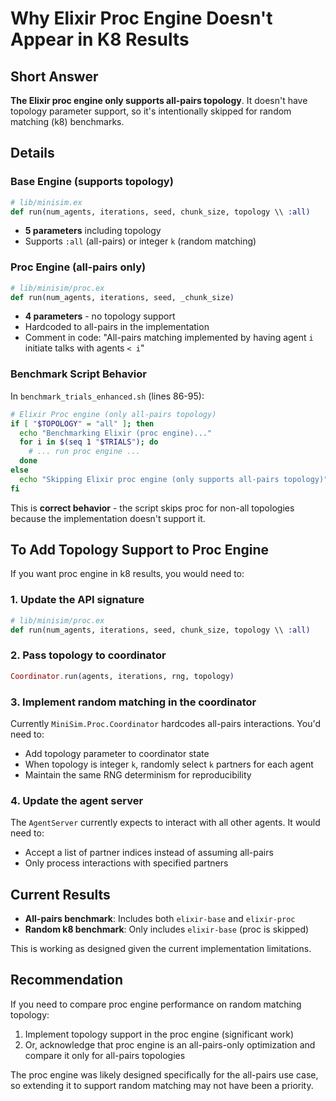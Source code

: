 # Why Elixir Proc Engine Doesn't Appear in K8 Results

## Short Answer

**The Elixir proc engine only supports all-pairs topology**. It doesn't have topology parameter support, so it's intentionally skipped for random matching (k8) benchmarks.

## Details

### Base Engine (supports topology)
```elixir
# lib/minisim.ex
def run(num_agents, iterations, seed, chunk_size, topology \\ :all)
```
- **5 parameters** including topology
- Supports `:all` (all-pairs) or integer `k` (random matching)

### Proc Engine (all-pairs only)
```elixir
# lib/minisim/proc.ex
def run(num_agents, iterations, seed, _chunk_size)
```
- **4 parameters** - no topology support
- Hardcoded to all-pairs in the implementation
- Comment in code: "All-pairs matching implemented by having agent `i` initiate talks with agents `< i`"

### Benchmark Script Behavior

In `benchmark_trials_enhanced.sh` (lines 86-95):

```bash
# Elixir Proc engine (only all-pairs topology)
if [ "$TOPOLOGY" = "all" ]; then
  echo "Benchmarking Elixir (proc engine)..."
  for i in $(seq 1 "$TRIALS"); do
    # ... run proc engine ...
  done
else
  echo "Skipping Elixir proc engine (only supports all-pairs topology)"
fi
```

This is **correct behavior** - the script skips proc for non-all topologies because the implementation doesn't support it.

## To Add Topology Support to Proc Engine

If you want proc engine in k8 results, you would need to:

### 1. Update the API signature
```elixir
# lib/minisim/proc.ex
def run(num_agents, iterations, seed, chunk_size, topology \\ :all)
```

### 2. Pass topology to coordinator
```elixir
Coordinator.run(agents, iterations, rng, topology)
```

### 3. Implement random matching in the coordinator
Currently `MiniSim.Proc.Coordinator` hardcodes all-pairs interactions. You'd need to:
- Add topology parameter to coordinator state
- When topology is integer `k`, randomly select `k` partners for each agent
- Maintain the same RNG determinism for reproducibility

### 4. Update the agent server
The `AgentServer` currently expects to interact with all other agents. It would need to:
- Accept a list of partner indices instead of assuming all-pairs
- Only process interactions with specified partners

## Current Results

- **All-pairs benchmark**: Includes both `elixir-base` and `elixir-proc`
- **Random k8 benchmark**: Only includes `elixir-base` (proc is skipped)

This is working as designed given the current implementation limitations.

## Recommendation

If you need to compare proc engine performance on random matching topology:
1. Implement topology support in the proc engine (significant work)
2. Or, acknowledge that proc engine is an all-pairs-only optimization and compare it only for all-pairs topologies

The proc engine was likely designed specifically for the all-pairs use case, so extending it to support random matching may not have been a priority.
